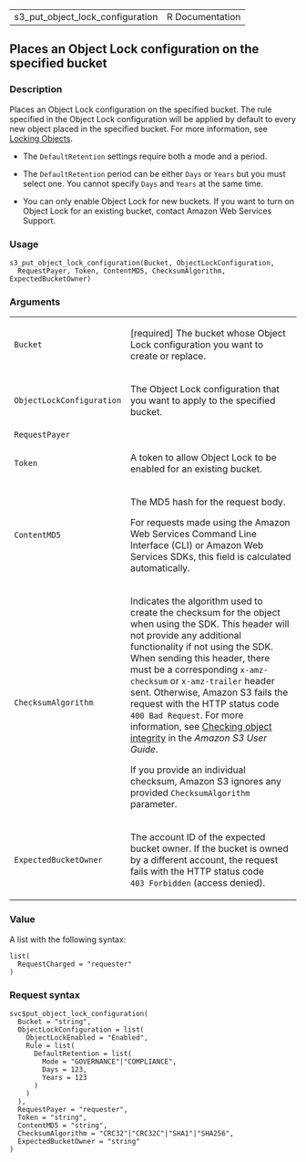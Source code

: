 <table style="width: 100%;">
<tbody>
<tr class="odd">
<td>s3_put_object_lock_configuration</td>
<td style="text-align: right;">R Documentation</td>
</tr>
</tbody>
</table>

## Places an Object Lock configuration on the specified bucket

### Description

Places an Object Lock configuration on the specified bucket. The rule
specified in the Object Lock configuration will be applied by default to
every new object placed in the specified bucket. For more information,
see [Locking
Objects](https://docs.aws.amazon.com/AmazonS3/latest/userguide/object-lock.html).

-   The `DefaultRetention` settings require both a mode and a period.

-   The `DefaultRetention` period can be either `Days` or `Years` but
    you must select one. You cannot specify `Days` and `Years` at the
    same time.

-   You can only enable Object Lock for new buckets. If you want to turn
    on Object Lock for an existing bucket, contact Amazon Web Services
    Support.

### Usage

    s3_put_object_lock_configuration(Bucket, ObjectLockConfiguration,
      RequestPayer, Token, ContentMD5, ChecksumAlgorithm, ExpectedBucketOwner)

### Arguments

<table>
<colgroup>
<col style="width: 35%" />
<col style="width: 65%" />
</colgroup>
<tbody>
<tr class="odd">
<td><code
id="s3_put_object_lock_configuration_:_Bucket">Bucket</code></td>
<td><p>[required] The bucket whose Object Lock configuration you want to
create or replace.</p></td>
</tr>
<tr class="even">
<td><code
id="s3_put_object_lock_configuration_:_ObjectLockConfiguration">ObjectLockConfiguration</code></td>
<td><p>The Object Lock configuration that you want to apply to the
specified bucket.</p></td>
</tr>
<tr class="odd">
<td><code
id="s3_put_object_lock_configuration_:_RequestPayer">RequestPayer</code></td>
<td></td>
</tr>
<tr class="even">
<td><code
id="s3_put_object_lock_configuration_:_Token">Token</code></td>
<td><p>A token to allow Object Lock to be enabled for an existing
bucket.</p></td>
</tr>
<tr class="odd">
<td><code
id="s3_put_object_lock_configuration_:_ContentMD5">ContentMD5</code></td>
<td><p>The MD5 hash for the request body.</p>
<p>For requests made using the Amazon Web Services Command Line
Interface (CLI) or Amazon Web Services SDKs, this field is calculated
automatically.</p></td>
</tr>
<tr class="even">
<td><code
id="s3_put_object_lock_configuration_:_ChecksumAlgorithm">ChecksumAlgorithm</code></td>
<td><p>Indicates the algorithm used to create the checksum for the
object when using the SDK. This header will not provide any additional
functionality if not using the SDK. When sending this header, there must
be a corresponding <code>x-amz-checksum</code> or
<code>x-amz-trailer</code> header sent. Otherwise, Amazon S3 fails the
request with the HTTP status code <code
style="white-space: pre;">⁠400 Bad Request⁠</code>. For more information,
see <a
href="https://docs.aws.amazon.com/AmazonS3/latest/userguide/checking-object-integrity.html">Checking
object integrity</a> in the <em>Amazon S3 User Guide</em>.</p>
<p>If you provide an individual checksum, Amazon S3 ignores any provided
<code>ChecksumAlgorithm</code> parameter.</p></td>
</tr>
<tr class="odd">
<td><code
id="s3_put_object_lock_configuration_:_ExpectedBucketOwner">ExpectedBucketOwner</code></td>
<td><p>The account ID of the expected bucket owner. If the bucket is
owned by a different account, the request fails with the HTTP status
code <code style="white-space: pre;">⁠403 Forbidden⁠</code> (access
denied).</p></td>
</tr>
</tbody>
</table>

### Value

A list with the following syntax:

    list(
      RequestCharged = "requester"
    )

### Request syntax

    svc$put_object_lock_configuration(
      Bucket = "string",
      ObjectLockConfiguration = list(
        ObjectLockEnabled = "Enabled",
        Rule = list(
          DefaultRetention = list(
            Mode = "GOVERNANCE"|"COMPLIANCE",
            Days = 123,
            Years = 123
          )
        )
      ),
      RequestPayer = "requester",
      Token = "string",
      ContentMD5 = "string",
      ChecksumAlgorithm = "CRC32"|"CRC32C"|"SHA1"|"SHA256",
      ExpectedBucketOwner = "string"
    )
